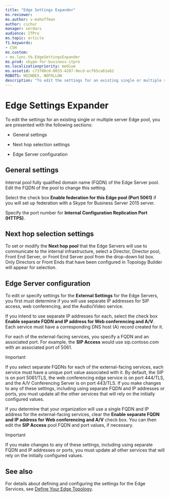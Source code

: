 ```yaml
---
title: "Edge Settings Expander"
ms.reviewer: 
ms.author: v-mahoffman
author: cichur
manager: serdars
audience: ITPro
ms.topic: article
f1.keywords:
- CSH
ms.custom:
- ms.lync.tb.EdgeSettingsExpander
ms.prod: skype-for-business-itpro
ms.localizationpriority: medium
ms.assetid: c73780cd-0033-4287-9ecd-ecf65ca61e62
ROBOTS: NOINDEX, NOFOLLOW
description: "To edit the settings for an existing single or multiple server Edge pool, you are presented with the following sections:"
---
```


# Edge Settings Expander

To edit the settings for an existing single or multiple server Edge pool, you are presented with the following sections:

- General settings

- Next hop selection settings

- Edge Server configuration


## General settings

Internal pool fully qualified domain name (FQDN) of the Edge Server pool. Edit the FQDN of the pool to change this setting.

Select the check box **Enable federation for this Edge pool (Port 5061)** if you will set up federation with a Skype for Business Server 2015 server.

Specify the port number for **Internal Configuration Replication Port (HTTPS)**.

## Next hop selection settings

To set or modify the **Next hop pool** that the Edge Servers will use to communicate to the internal infrastructure, select a Director, Director pool, Front End Server, or Front End Server pool from the drop-down list box. Only Directors or Front Ends that have been configured in Topology Builder will appear for selection.

## Edge Server configuration

To edit or specify settings for the **External Settings** for the Edge Servers, you first must determine if you will use separate IP addresses for SIP access, web conferencing, and the Audio/Video service.

If you intend to use separate IP addresses for each, select the check box **Enable separate FQDN and IP address for Web conferencing and A/V**. Each service must have a corresponding DNS host (A) record created for it.

For each of the external-facing services, you specify a FQDN and an associated port. For example, the **SIP Access** would use sip.contoso.com with an associated port of 5061.

> [!IMPORTANT]
> If you select separate FQDNs for each of the external-facing services, each service must have a unique port value associated with it. By default, the SIP is on port 5061/TLS, the web conferencing edge service is on port 444/TLS, and the A/V Conferencing Server is on port 443/TLS. If you make changes to any of these settings, including using separate FQDN and IP addresses or ports, you must update all the other services that will rely on the initially configured values.

If you determine that your organization will use a single FQDN and IP address for the external-facing services, clear the **Enable separate FQDN and IP address for Web conferencing and A/V** check box. You can then edit the **SIP Access** pool FQDN and port values, if necessary.

> [!IMPORTANT]
> If you make changes to any of these settings, including using separate FQDN and IP addresses or ports, you must update all other services that will rely on the initially configured values.

## See also

For details about defining and configuring the settings for the Edge Services, see [Define Your Edge Topology](/previous-versions/office/lync-server-2013/lync-server-2013-define-your-edge-topology).